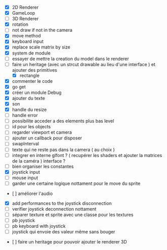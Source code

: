 - [x] 2D Renderer
- [x] GameLoop
- [ ] 3D Renderer
- [x] rotation 
- [ ] not draw if not in the camera 
- [x] move method
- [x] keyboard input 
- [x] replace scale matrix by size 
- [x] system de module
- [ ] essayer de mettre la creation du model dans le renderer
- [ ] faire un heritage (avec un strcut drawable au lieu d'une interface ) et ajouter des primitives 
    - [x] rectangle 
- [x] commenter le code
- [x] go get
- [x] créer un module Debug 
- [x] ajouter du texte 
- [x] son
- [x] handle du resize 
- [ ] handle error 
- [ ] possibilite acceder a des elements plus bas level
- [ ] id pour les objects 
- [ ] regarder viewport et camera 
- [ ] ajouter un callback pour disposer
- [ ] swapInterval
- [ ] texte qui ne reste pas dans la camera ( au choix )
- [ ] integrer en interne glfont ? ( recupérer les shaders et ajouter la matrices de la caméra ) interface ? 
- [ ] bien organiser les constantes 
- [x] joystick input 
- [ ] mouse input 
- [ ] garder une certaine logique nottament pour le move du         sprite
- [ ] améliorer l'audio
- [x] add performances to the joystick disconnection 
- [ ] verifier joystick deconnection nottament 
- [ ] séparer texture et sprite avec une classe pour les textures 
- [ ] pb joystick 
- [ ] pb keyboard with joystick
- [ ] joystick qui envoie des valeur même sans bouger 
- [ ] faire un heritage pour pouvoir ajouter le renderer 3D 